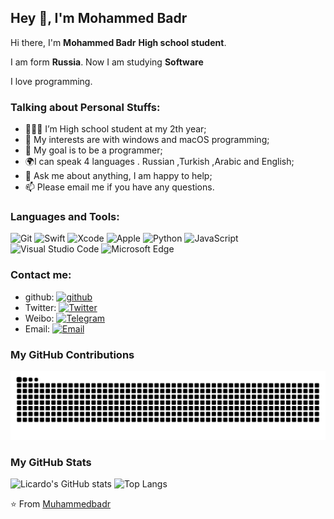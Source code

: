 ## Hey 👋, I'm Mohammed Badr

Hi there, I'm **Mohammed Badr** **High school student**.

I am form **Russia**. Now I am studying **Software**

I love programming.

### Talking about Personal Stuffs:

- 👨🏽‍💻 I’m High school student at my 2th year; 
- 🤔 My interests are with windows and macOS programming;
- 💼 My goal is to be a programmer;
- 🌍I can speak 4 languages . Russian ,Turkish ,Arabic and English;
- 💬 Ask me about anything, I am happy to help;
- 📫 Please email me if you have any questions.

### Languages and Tools:

![Git](https://img.shields.io/badge/Git-F05032?style=flat-square&logo=Git&logoColor=white)
![Swift](https://img.shields.io/badge/Swift-FA7343?style=flat-square&logo=Swift&logoColor=white)
![Xcode](https://img.shields.io/badge/Xcode-1575F9?style=flat-square&logo=Xcode&logoColor=white)
![Apple](https://img.shields.io/badge/iPhone_and_MacBook-999999?style=flat-square&logo=Apple&logoColor=white)
![Python](https://img.shields.io/badge/Python-3776AB?style=flat-square&logo=Python&logoColor=white)
![JavaScript](https://img.shields.io/badge/JavaScript-F7DF1E?style=flat-square&logo=JavaScript&logoColor=white)
![Visual Studio Code](https://img.shields.io/badge/Visual_Studio_Code-007ACC?style=flat-square&logo=Visual-Studio-Code&logoColor=white)
![Microsoft Edge](https://img.shields.io/badge/Microsoft_Edge-0078D7?style=flat-square&logo=Microsoft-Edge&logoColor=white)

### Contact me:

- github: [![github](https://github.com/Muhammedbadr)](https://github.com/Muhammedbadr)
- Twitter: [![Twitter](https://img.shields.io/badge/@AlbertAbdilim-1DA1F2?style=flat-square&logo=twitter&logoColor=white)]() 
- Weibo: [![Telegram](https://img.shields.io/badge/@Albert__Abdilim-E6162D?style=flat-square&logo=sina-weibo&logoColor=white)]()
- Email: [![Email](https://img.shields.io/badge/albert.abdilim@foxmail.com-D14836?style=flat-square&logo=gmail&logoColor=white)](mailto:albert.mukhammadnur6685@gmail.com)

### My GitHub Contributions

![](https://raw.githubusercontent.com/L1cardo/L1cardo/main/assets/github-contribution-grid-snake.svg)

### My GitHub Stats

![Licardo's GitHub stats](https://github-readme-stats.vercel.app/api?username=Muhammedbadr=true)
![Top Langs](https://github-readme-stats.vercel.app/api/top-langs/?username=Muhammedbadr=compact)







⭐️ From [Muhammedbadr](https://github.com/Muhammedbadr)
